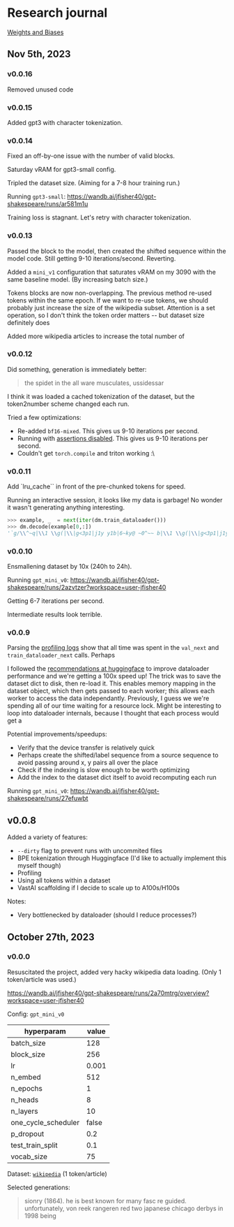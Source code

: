 # Research journal

[Weights and Biases](https://wandb.ai/jfisher40/gpt-shakespeare?workspace=user-jfisher40)

## Nov 5th, 2023 

### v0.0.16

Removed unused code

### v0.0.15

Added gpt3 with character tokenization.

### v0.0.14

Fixed an off-by-one issue with the number of valid blocks.

Saturday vRAM for gpt3-small config.

Tripled the dataset size. (Aiming for a 7-8 hour training run.)

Running `gpt3-small`: https://wandb.ai/jfisher40/gpt-shakespeare/runs/ar581m1u

Training loss is stagnant. Let's retry with character tokenization.

### v0.0.13

Passed the block to the model, then created the shifted sequence within the model code. Still getting 9-10 iterations/second. Reverting.

Added a `mini_v1` configuration that saturates vRAM on my 3090 with the same baseline model. (By increasing batch size.)

Tokens blocks are now non-overlapping. The previous method re-used tokens within the same epoch. If we want to re-use tokens, we should probably just increase the size of the wikipedia subset. Attention is a set operation, so I don't think the token order matters -- but dataset size definitely does

Added more wikipedia articles to increase the total number of 

### v0.0.12

Did something, generation is immediately better:

> the spidet  in the all ware musculates, ussidessar

I think it was loaded a cached tokenization of the dataset, but the token2number scheme changed each run.

Tried a few optimizations:

- Re-added `bf16-mixed`. This gives us 9-10 iterations per second.
- Running with [assertions disabled](https://stackoverflow.com/questions/1273211/disable-assertions-in-python). This gives us 9-10 iterations per second.
- Couldn't get `torch.compile` and triton working :\

### v0.0.11

Add `lru_cache`` in front of the pre-chunked tokens for speed.

Running an interactive session, it looks like my data is garbage! No wonder it wasn't generating anything interesting.

```python
>>> example, _  = next(iter(dm.train_dataloader()))
>>> dm.decode(example[0,:])
'`g/\\^~q|\\1 \\g(|\\|g<3p1|j1y y1b|6~ky@ ~0^~~ b|\\1 \\g(|\\|g<3p1|j1y y1b|6~ky@ ~00gky<g|\\qf|_3\\1g0|\\1 \\g|/~p`~(|\\|]3p,~p|^~p,\\q|gky<_jy fyq^|@3,<\\qb0|(|1k~|q\\,~|3]|g~6~p\\ |p3b\\ |q\\6b|gky<g0|g1|\\1 \\g(|\\|g/~fygk|1j^_3\\10|(|1k~|q\\,~|3]|g~6~p\\ |j?g?|q\\6b|gky<g001p\\'
```

### v0.0.10

Ensmallening dataset by 10x (240h to 24h).

Running `gpt_mini_v0`: https://wandb.ai/jfisher40/gpt-shakespeare/runs/2azvtzer?workspace=user-jfisher40

Getting 6-7 iterations per second.

Intermediate results look terrible.

### v0.0.9

Parsing the [profiling logs](https://wandb.ai/jfisher40/gpt-shakespeare/runs/2m93vv6q/logs?workspace=user-jfisher40) show that all time was spent in the `val_next` and `train_dataloader_next` calls. Perhaps 

I followed the [recommendations at huggingface](https://huggingface.co/docs/datasets/v2.14.5/en/use_with_pytorch#use-multiple-workers) to improve dataloader performance and we're getting a 100x speed up! The trick was to save the dataset dict to disk, then re-load it. This enables memory mapping in the dataset object, which then gets passed to each worker; this allows each worker to access the data independantly. Previously, I guess we we're spending all of our time waiting for a resource lock. Might be interesting to loop into dataloader internals, because I thought that each process would get a 

Potential improvements/speedups:
- Verify that the device transfer is relatively quick
- Perhaps create the shifted/label sequence from a source sequence to avoid passing around x, y pairs all over the place
- Check if the indexing is slow enough to be worth optimizing
- Add the index to the dataset dict itself to avoid recomputing each run

Running `gpt_mini_v0`: https://wandb.ai/jfisher40/gpt-shakespeare/runs/27efuwbt

## v0.0.8

Added a variety of features:
- `--dirty` flag to prevent runs with uncommited files
- BPE tokenization through Huggingface (I'd like to actually implement this myself though)
- Profiling
- Using all tokens within a dataset
- VastAI scaffolding if I decide to scale up to A100s/H100s

Notes:
- Very bottlenecked by dataloader (should I reduce processes?)

## October 27th, 2023

### v0.0.0

Resuscitated the project, added very hacky wikipedia data loading. (Only 1 token/article was used.)

https://wandb.ai/jfisher40/gpt-shakespeare/runs/2a70mtrg/overview?workspace=user-jfisher40


Config: `gpt_mini_v0`

| hyperparam          | value |
|---------------------|-------|
| batch_size          | 128   |
| block_size          | 256   |
| lr                  | 0.001 |
| n_embed             | 512   |
| n_epochs            | 1     |
| n_heads             | 8     |
| n_layers            | 10    |
| one_cycle_scheduler | false |
| p_dropout           | 0.2   |
| test_train_split    | 0.1   |
| vocab_size          | 75    |

Dataset: [`wikipedia`](https://huggingface.co/datasets/wikipedia/viewer/20220301.en) (1 token/article)

Selected generations:
> sionry (1864). he is best known for many fasc
> re guided. unfortunately,   von reek rangeren
> red two japanese chicago derbys in 1998 being